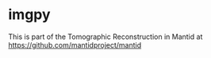 # imgpy

This is part of the Tomographic Reconstruction in Mantid at https://github.com/mantidproject/mantid
